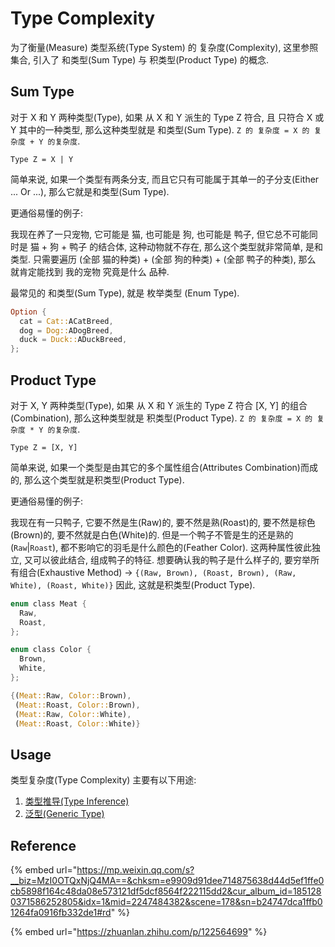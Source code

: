 # Type Complexity

为了衡量(Measure) 类型系统(Type System) 的 复杂度(Complexity), 这里参照集合, 引入了 和类型(Sum Type) 与 积类型(Product Type) 的概念.&#x20;

## Sum Type

对于 X 和 Y 两种类型(Type), 如果 从 X 和 Y 派生的 Type Z 符合, 且 只符合 X 或 Y 其中的一种类型, 那么这种类型就是 和类型(Sum Type). `Z 的 复杂度 = X 的 复杂度 + Y 的复杂度`.

```
Type Z = X | Y
```

简单来说, 如果一个类型有两条分支, 而且它只有可能属于其单一的子分支(Either ... Or ...), 那么它就是和类型(Sum Type).

更通俗易懂的例子:&#x20;

我现在养了一只宠物, 它可能是 猫, 也可能是 狗, 也可能是 鸭子, 但它总不可能同时是 猫 + 狗 + 鸭子 的结合体, 这种动物就不存在, 那么这个类型就非常简单, 是和类型. 只需要遍历 (全部 猫的种类) + (全部 狗的种类) + (全部 鸭子的种类), 那么 就肯定能找到 我的宠物 究竟是什么 品种.&#x20;

最常见的 和类型(Sum Type), 就是 枚举类型 (Enum Type).

```rust
Option {
  cat = Cat::ACatBreed,
  dog = Dog::ADogBreed,
  duck = Duck::ADuckBreed,
};
```

## Product Type

对于 X, Y 两种类型(Type), 如果 从 X 和 Y 派生的 Type Z 符合 \[X, Y] 的组合(Combination), 那么这种类型就是 积类型(Product Type). `Z 的 复杂度 = X 的 复杂度 * Y 的复杂度`.

```
Type Z = [X, Y]
```

简单来说, 如果一个类型是由其它的多个属性组合(Attributes Combination)而成的, 那么这个类型就是积类型(Product Type).&#x20;

更通俗易懂的例子:

我现在有一只鸭子, 它要不然是生(Raw)的, 要不然是熟(Roast)的, 要不然是棕色(Brown)的, 要不然就是白色(White)的. 但是一个鸭子不管是生的还是熟的(`Raw`|`Roast`), 都不影响它的羽毛是什么颜色的(Feather Color). 这两种属性彼此独立, 又可以彼此结合, 组成鸭子的特征. 想要确认我的鸭子是什么样子的, 要穷举所有组合(Exhaustive Method) -> `{(Raw, Brown), (Roast, Brown), (Raw, White), (Roast, White)}` 因此, 这就是积类型(Product Type).&#x20;

```rust
enum class Meat {
  Raw,
  Roast,
};

enum class Color {
  Brown,
  White,
};

{(Meat::Raw, Color::Brown), 
 (Meat::Roast, Color::Brown), 
 (Meat::Raw, Color::White), 
 (Meat::Roast, Color::White)}
```

## Usage

类型复杂度(Type Complexity) 主要有以下用途:

1. [类型推导(Type Inference)](../compilation/type-inference.md)
2. [泛型(Generic Type)](generic-type.md)

## Reference

{% embed url="https://mp.weixin.qq.com/s?__biz=MzI0OTQxNjQ4MA==&chksm=e9909d91dee714875638d44d5ef1ffe0cb5898f164c48da08e573121df5dcf8564f222115dd2&cur_album_id=1851280371586252805&idx=1&mid=2247484382&scene=178&sn=b24747dca1ffb01264fa0916fb332de1#rd" %}

{% embed url="https://zhuanlan.zhihu.com/p/122564699" %}
